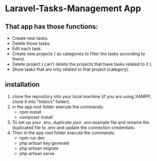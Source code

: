 # Laravel-Tasks-Management App

## That app has those functions: 
* Create new tasks.
* Delete those tasks.
* Edit each task.
* Create new projects ( as categories to filter the tasks according to them).
* Delete project ( can't delete the projects that have tasks related to it ).
* Show tasks that are only related to that project (category).

## installation
1. clone the repository into your local machine (if you are using XAMPP, clone it into "htdocs" folder).
2. in the app root folder execute the commands:
   * npm install
   * composer install
4. To set up your .env, duplicate your .env.example file and rename the duplicated file to .env and update the connection credentials.
5. Then in the app root folder execute the commands:
   * npm run dev
   * php artisan key:generate
   * php artisan migrate
   * php artisan serve    
